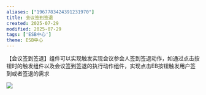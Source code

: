 ```yaml
---
aliases: ["1967783424391231970"]
title: 会议签到签退
created: 2025-07-29
modified: 2025-07-29
tags: ['ESB中心']
theme: ESB中心
---
```


【会议签到签退】组件可以实现触发实现会议参会人签到签退动作，如通过点击按钮时的触发组件以及会议签到签退的执行动作组件，实现点击EB按钮触发用户签到或者签退的需求

![](https://myhelpdoc.oss-cn-heyuan.aliyuncs.com/mdimages/0dacb83c099aec049e0b6e5d643fa892.jpg)

